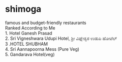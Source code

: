 # shimoga<br>
famous and budget-friendly restaurants 
<br>
 Ranked According to  Me
<br>
    1. Hotel Ganesh Prasad
   <br>
   2. Sri Vigneshwara Udupi Hotel, ಶ್ರೀ ವಿಘ್ನೇಶ್ವರ ಉಡುಪಿ ಹೋಟೆಲ್
      <br>
   3 .HOTEL SHUBHAM
      <br>
   4. Sri Aannapoorna Mess (Pure Veg)
      <br> 
    5. Gandarava Hotel(veg) 
      <br>
